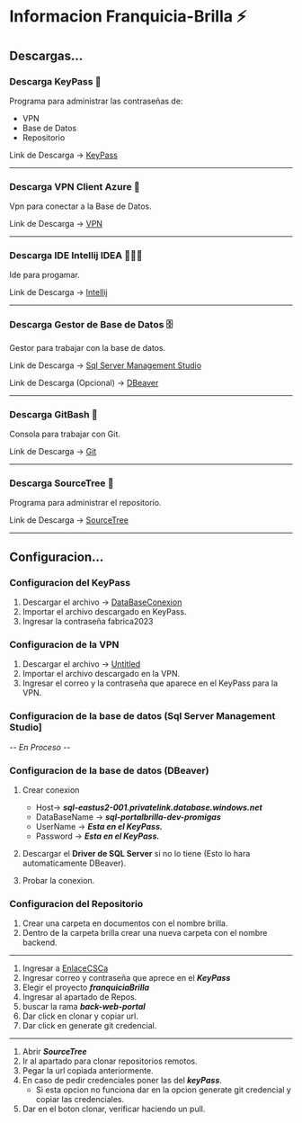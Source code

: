 # Informacion Franquicia-Brilla ⚡

## Descargas...
### Descarga KeyPass 🔐
Programa para administrar las contraseñas de:

+ VPN
+ Base de Datos
+ Repositorio

Link de Descarga ->  [KeyPass](https://keepass.info/download.html)

---

### Descarga VPN Client Azure 🔌
Vpn para conectar a la Base de Datos.
 
Link de Descarga -> [VPN](https://apps.microsoft.com/store/detail/cliente-vpn-de-azure/9NP355QT2SQB?hl=es-es&gl=es)

---

### Descarga IDE Intellij IDEA 👨🏻‍💻

Ide para progamar.

Link de Descarga -> [Intellij](https://www.jetbrains.com/idea/download/?section=mac)

---

### Descarga Gestor de Base de Datos 🗄️
Gestor para trabajar con la base de datos.

Link de Descarga -> [Sql Server Management Studio](https://learn.microsoft.com/en-us/sql/ssms/download-sql-server-management-studio-ssms?view=sql-server-ver16#download-ssms)

Link de Descarga (Opcional) -> [DBeaver](https://dbeaver.io/download/)

---

### Descarga GitBash 🗿
Consola para trabajar con Git.

Link de Descarga -> [Git](https://git-scm.com/downloads)

---

### Descarga SourceTree 📁
Programa para administrar el repositorio.

Link de Descarga -> [SourceTree](https://www.sourcetreeapp.com)

---

## Configuracion...

### Configuracion del KeyPass

1. Descargar el archivo -> [DataBaseConexion](https://drive.google.com/file/d/1EwspWX4sz7IIwYBspVnpH2K34is-weyJ/view)
2. Importar el archivo descargado en KeyPass.
3. Ingresar la contraseña fabrica2023


### Configuracion de la VPN
1. Descargar el archivo -> [Untitled](https://drive.google.com/file/d/18fazv5sZ-TuYNOOOAd1T8vPaYoF0_H-D/view)
2. Importar el archivo descargado en la VPN.
3. Ingresar el correo y la contraseña que aparece en el KeyPass para la VPN.
   
### Configuracion de la base de datos (Sql Server Management Studio]

*-- En Proceso --*

### Configuracion de la base de datos (DBeaver)
1. Crear conexion
   - Host-> ***sql-eastus2-001.privatelink.database.windows.net***
   - DataBaseName -> ***sql-portalbrilla-dev-promigas***
   - UserName -> ***Esta en el KeyPass.***
   - Password -> ***Esta en el KeyPass.***
  
2. Descargar el **Driver de SQL Server** si no lo tiene (Esto lo hara automaticamente DBeaver).
3. Probar la conexion.

### Configuracion del Repositorio
1. Crear una carpeta en documentos con el nombre brilla.
2. Dentro de la carpeta brilla crear una nueva carpeta con el nombre backend.

---
 
1. Ingresar a [EnlaceCSCa](https://dev.azure.com/EnlaceCSC/)
2. Ingresar correo y contraseña que aprece en el ***KeyPass***
3. Elegir el proyecto ***franquiciaBrilla***
4. Ingresar al apartado de Repos.
5. buscar la rama ***back-web-portal***
6. Dar click en clonar y copiar url.
7. Dar click en generate git credencial.

---

1. Abrir ***SourceTree***
2. Ir al apartado para clonar repositorios remotos.
3. Pegar la url copiada anteriormente.
4. En caso de pedir credenciales poner las del ***keyPass***.
   - Si esta opcion no funciona dar en la opcion generate git credencial
     y copiar las credenciales.
6. Dar en el boton clonar, verificar haciendo un pull. 

